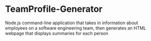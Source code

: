 # TeamProfile-Generator
Node.js command-line application that takes in information about employees on a software engineering team, then generates an HTML webpage that displays summaries for each person
